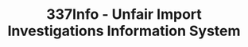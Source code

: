 ---
bigquery: https://console.cloud.google.com/bigquery?p=patents-public-data&d=usitc_investigations&page=dataset&project=sheets-management-319211
citation: US International Trade Commission 337Info Unfair Import Investigations Information
  System
contributors: US International Trade Comission
cost: None
description: US International Trade Commission 337Info Unfair Import Investigations
  Information System contains data on investigations done under Section 337. Section
  337 declares the infringement of certain statutory intellectual property rights
  and other forms of unfair competition in import trade to be unlawful practices.
  Most Section 337 investigations involve allegations of patent or registered trademark
  infringement.
documentation: FAQ and tutorial available on the site
last_edit: 04/12/2022, 07:42:09
location: https://pubapps2.usitc.gov/337external/
maintained_by: US International Trade Comission
schema_fields:
- endDateMarkmanHearing
- teoReliefGranted
- internalRemand
- finalIdOnViolationIssue
- investigationNo
- respondent
- complainant
- markmanHearing
- finalDetNoViolation
- finalDetViolation
- currentStatus
- dateComplaintFiled
- ouiiAttorney
- dateCreated
- actualEndDateEvidHear
- docketNo
- patentNumbers
- teoIdDueDate
- teoIdIssueDate
- cafcAppeals
- investigationType
- issueDateOtherNonFinal
- title
- scheduledEndDateEvidHear
- scheduledStartDateEvidHear
- actualStartDateEvidHear
- targetDate
- patentNumber
- htsNumbers
- finalIdOnViolationDue
- invUnfairAct
- lastUpdated
- ouiiParticipation
- aljAssigned
- teoProceedingInvolved
- trademarkNumbers
- investigationTermDate
- gcAttorney
- publication_number
- currentActiveALJ
- dateOfPublicationFrNotice
- copyrightNumbers
- startDateMarkmanHearing
- id
shortname: unfair_import_investigations
tags:
- import
- legal
- trade
timeframe: 2008-2021 (prior to 2008 downloadable as a JSON file)
title: 337Info - Unfair Import Investigations Information System
uuid: 2721f5ec-e599-4890-9265-9706719fc71e
---